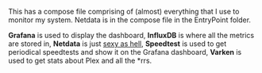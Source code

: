 This has a compose file comprising of (almost) everything that I use to monitor my system. Netdata is in the compose file in the EntryPoint folder. 

__Grafana__ is used to display the dashboard, __InfluxDB__ is where all the metrics are stored in, __Netdata__ is just [sexy as hell](https://user-images.githubusercontent.com/1153921/80827388-b9fee100-8b98-11ea-8f60-0d7824667cd3.gif), __Speedtest__ is used to get periodical speedtests and show it on the Grafana dashboard, __Varken__ is used to get stats about Plex and all the *rrs.